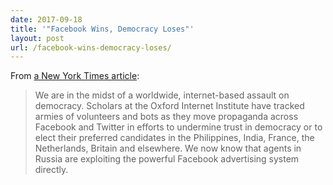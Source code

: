 ```yaml
---
date: 2017-09-18
title: '"Facebook Wins, Democracy Loses"'
layout: post
url: /facebook-wins-democracy-loses/
---
```


From [a New York Times article](https://mobile.nytimes.com/2017/09/08/opinion/facebook-wins-democracy-loses.html):

> We are in the midst of a worldwide, internet-based assault on democracy. Scholars at the Oxford Internet Institute have tracked armies of volunteers and bots as they move propaganda across Facebook and Twitter in efforts to undermine trust in democracy or to elect their preferred candidates in the Philippines, India, France, the Netherlands, Britain and elsewhere. We now know that agents in Russia are exploiting the powerful Facebook advertising system directly.

